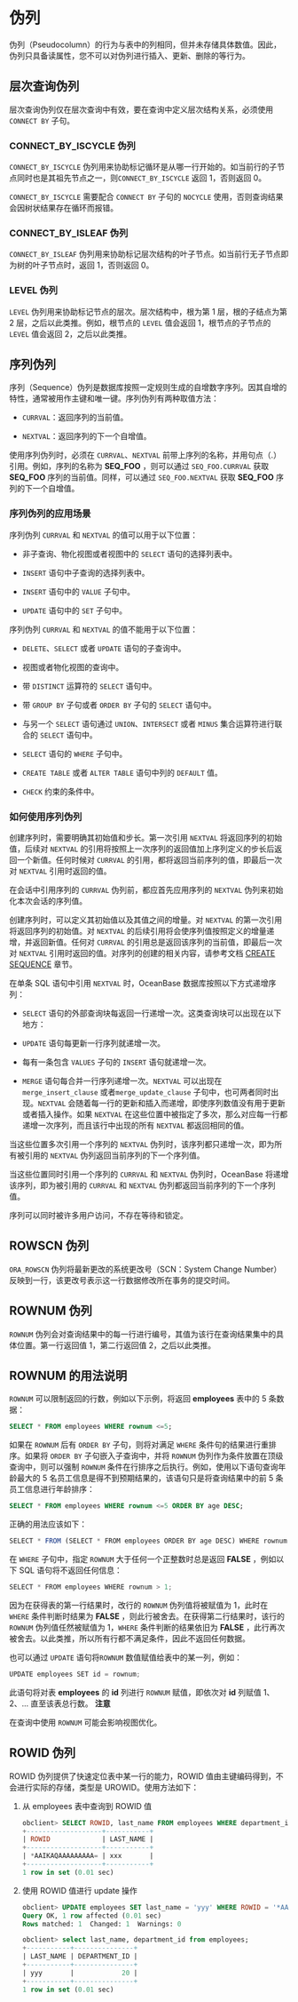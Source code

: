 伪列 
=======================



伪列（Pseudocolumn）的行为与表中的列相同，但并未存储具体数值。因此，伪列只具备读属性，您不可以对伪列进行插入、更新、删除的等行为。

层次查询伪列 
------------------

层次查询伪列仅在层次查询中有效，要在查询中定义层次结构关系，必须使用 `CONNECT BY` 子句。

### CONNECT_BY_ISCYCLE 伪列 

`CONNECT_BY_ISCYCLE` 伪列用来协助标记循环是从哪一行开始的。如当前行的子节点同时也是其祖先节点之一，则`CONNECT_BY_ISCYCLE` 返回 1，否则返回 0。

`CONNECT_BY_ISCYCLE` 需要配合 `CONNECT BY` 子句的 `NOCYCLE` 使用，否则查询结果会因树状结果存在循环而报错。

### CONNECT_BY_ISLEAF 伪列 

`CONNECT_BY_ISLEAF` 伪列用来协助标记层次结构的叶子节点。如当前行无子节点即为树的叶子节点时，返回 1，否则返回 0。

### LEVEL 伪列 

`LEVEL` 伪列用来协助标记节点的层次。层次结构中，根为第 1 层，根的子结点为第 2 层，之后以此类推。例如，根节点的 `LEVEL` 值会返回 1，根节点的子节点的 `LEVEL` 值会返回 2，之后以此类推。

序列伪列 
----------------

序列（Sequence）伪列是数据库按照一定规则生成的自增数字序列。因其自增的特性，通常被用作主键和唯一键。序列伪列有两种取值方法：

* `CURRVAL`：返回序列的当前值。

* `NEXTVAL`：返回序列的下一个自增值。




使用序列伪列时，必须在 `CURRVAL`、`NEXTVAL` 前带上序列的名称，并用句点（.）引用。例如，序列的名称为 **SEQ_FOO** ，则可以通过 `SEQ_FOO.CURRVAL` 获取 **SEQ_FOO** 序列的当前值。同样，可以通过 `SEQ_FOO.NEXTVAL` 获取 **SEQ_FOO** 序列的下一个自增值。

### 序列伪列的应用场景 

序列伪列 `CURRVAL` 和 `NEXTVAL` 的值可以用于以下位置：

* 非子查询、物化视图或者视图中的 `SELECT` 语句的选择列表中。

  

* `INSERT` 语句中子查询的选择列表中。

* `INSERT` 语句中的 `VALUE` 子句中。

* `UPDATE` 语句中的 `SET` 子句中。




序列伪列 `CURRVAL` 和 `NEXTVAL` 的值不能用于以下位置：

* `DELETE`、`SELECT` 或者 `UPDATE` 语句的子查询中。

* 视图或者物化视图的查询中。

  

* 带 `DISTINCT` 运算符的 `SELECT` 语句中。

  

* 带 `GROUP BY` 子句或者 `ORDER BY` 子句的 `SELECT` 语句中。

  

* 与另一个 `SELECT` 语句通过 `UNION`、`INTERSECT` 或者 `MINUS` 集合运算符进行联合的 `SELECT` 语句中。

  

* `SELECT` 语句的 `WHERE` 子句中。

* `CREATE TABLE` 或者 `ALTER TABLE` 语句中列的 `DEFAULT` 值。

* `CHECK` 约束的条件中。




### 如何使用序列伪列 

创建序列时，需要明确其初始值和步长。第一次引用 `NEXTVAL` 将返回序列的初始值，后续对 `NEXTVAL` 的引用将按照上一次序列的返回值加上序列定义的步长后返回一个新值。任何时候对 `CURRVAL` 的引用，都将返回当前序列的值，即最后一次对 `NEXTVAL` 引用时返回的值。

在会话中引用序列的 `CURRVAL` 伪列前，都应首先应用序列的 `NEXTVAL` 伪列来初始化本次会话的序列值。

创建序列时，可以定义其初始值以及其值之间的增量。对 `NEXTVAL` 的第一次引用将返回序列的初始值。对 `NEXTVAL` 的后续引用将会使序列值按照定义的增量递增，并返回新值。任何对 `CURRVAL` 的引用总是返回该序列的当前值，即最后一次对 `NEXTVAL` 引用时返回的值。对序列的创建的相关内容，请参考文档 [CREATE SEQUENCE](/zh-CN/11.sql-reference-oracle-mode/9.sql-statement-1/1.DDL-1/12.create-sequence.md) 章节。

在单条 SQL 语句中引用 `NEXTVAL` 时，OceanBase 数据库按照以下方式递增序列：

* `SELECT` 语句的外部查询块每返回一行递增一次。这类查询块可以出现在以下地方：




<!-- -->



<!-- -->

* `UPDATE` 语句每更新一行序列就递增一次。

* 每有一条包含 `VALUES` 子句的 `INSERT` 语句就递增一次。

  

* `MERGE` 语句每合并一行序列递增一次。`NEXTVAL` 可以出现在 `merge_insert_clause` 或者`merge_update_clause` 子句中，也可两者同时出现。`NEXTVAL` 会随着每一行的更新和插入而递增，即使序列数值没有用于更新或者插入操作。如果 `NEXTVAL` 在这些位置中被指定了多次，那么对应每一行都递增一次序列，而且该行中出现的所有 `NEXTVAL` 都返回相同的值。




当这些位置多次引用一个序列的 `NEXTVAL` 伪列时，该序列都只递增一次，即为所有被引用的 `NEXTVAL` 伪列返回当前序列的下一个序列值。

当这些位置同时引用一个序列的 `CURRVAL` 和 `NEXTVAL` 伪列时，OceanBase 将递增该序列，即为被引用的 `CURRVAL` 和 `NEXTVAL` 伪列都返回当前序列的下一个序列值。

序列可以同时被许多用户访问，不存在等待和锁定。

ROWSCN 伪列 
---------------------

`ORA_ROWSCN` 伪列将最新更改的系统更改号（SCN：System Change Number）反映到一行，该更改号表示这一行数据修改所在事务的提交时间。

ROWNUM 伪列 
---------------------

`ROWNUM` 伪列会对查询结果中的每一行进行编号，其值为该行在查询结果集中的具体位置。第一行返回值 1，第二行返回值 2，之后以此类推。

ROWNUM 的用法说明 
------------------------

`ROWNUM` 可以限制返回的行数，例如以下示例，将返回 **employees** 表中的 5 条数据：

```sql
SELECT * FROM employees WHERE rownum <=5;
```



如果在 `ROWNUM` 后有 `ORDER BY` 子句，则将对满足 `WHERE` 条件句的结果进行重排序。如果将 `ORDER BY` 子句嵌入子查询中，并将 `ROWNUM` 伪列作为条件放置在顶级查询中，则可以强制 `ROWNUM` 条件在行排序之后执行。例如，使用以下语句查询年龄最大的 5 名员工信息是得不到预期结果的，该语句只是将查询结果中的前 5 条员工信息进行年龄排序：

```sql
SELECT * FROM employees WHERE rownum <=5 ORDER BY age DESC;
```



正确的用法应该如下：

```javascript
SELECT * FROM (SELECT * FROM employees ORDER BY age DESC) WHERE rownum <= 5;
```



在 `WHERE` 子句中，指定 `ROWNUM` 大于任何一个正整数时总是返回 **FALSE** ，例如以下 SQL 语句将不返回任何信息：

```javascript
SELECT * FROM employees WHERE rownum > 1;
```



因为在获得表的第一行结果时，改行的 `ROWNUM` 伪列值将被赋值为 1，此时在 `WHERE` 条件判断时结果为 **FALSE** ，则此行被舍去。在获得第二行结果时，该行的 `ROWNUM` 伪列值任然被赋值为 1，`WHERE` 条件判断的结果依旧为 **FALSE** ，此行再次被舍去。以此类推，所以所有行都不满足条件，因此不返回任何数据。

也可以通过 `UPDATE` 语句将`ROWNUM` 数值赋值给表中的某一列，例如：

```javascript
UPDATE employees SET id = rownum;
```



此语句将对表 **employees** 的 **id** 列进行 `ROWNUM` 赋值，即依次对 **id** 列赋值 1、2、... 直至该表总行数。
**注意**



在查询中使用 `ROWNUM` 可能会影响视图优化。

ROWID 伪列 
-----------------------------

ROWID 伪列提供了快速定位表中某一行的能力，ROWID 值由主键编码得到，不会进行实际的存储，类型是 UROWID。使用方法如下：

1. 从 employees 表中查询到 ROWID 值 

   ```sql
   obclient> SELECT ROWID, last_name FROM employees WHERE department_id = 20;
   +-------------------+-----------+
   | ROWID             | LAST_NAME |
   +-------------------+-----------+
   | *AAIKAQAAAAAAAAA= | xxx       |
   +-------------------+-----------+
   1 row in set (0.01 sec)
   ```

   

2. 使用 ROWID 值进行 update 操作

   ```sql
   obclient> UPDATE employees SET last_name = 'yyy' WHERE ROWID = '*AAIKAQAAAAAAAAA=';
   Query OK, 1 row affected (0.01 sec)
   Rows matched: 1  Changed: 1  Warnings: 0
   
   obclient> select last_name, department_id from employees;
   +-----------+---------------+
   | LAST_NAME | DEPARTMENT_ID |
   +-----------+---------------+
   | yyy       |            20 |
   +-----------+---------------+
   1 row in set (0.01 sec)
   ```

   




